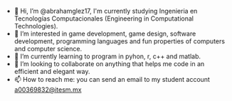 - 👋 Hi, I’m @abrahamglez17, I'm currently studying Ingenieria en Tecnologías Computacionales (Engineering in Computational Technologies).
- 👀 I’m interested in game development, game design, software development, programming languages and fun properties of computers and computer science.
- 🌱 I’m currently learning to program in pyhon, r, c++ and matlab.
- 💞️ I’m looking to collaborate on anything that helps me code in an efficient and elegant way.
- 📫 How to reach me: you can send an email to my student account a00369832@itesm.mx

<!---
abrahamglez17/abrahamglez17 is a ✨ special ✨ repository because its `README.md` (this file) appears on your GitHub profile.
You can click the Preview link to take a look at your changes.
--->
